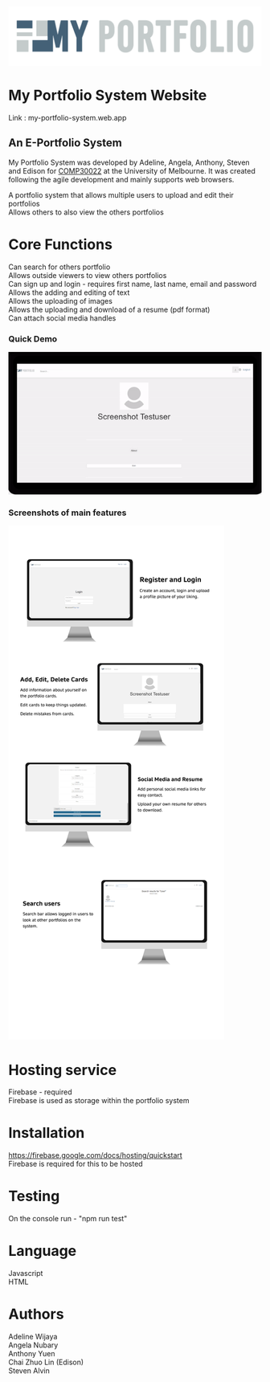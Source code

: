 ![alt text](https://github.com/Dragonflies6779/IT-Project-2020/blob/master/logo.png)

# My Portfolio System Website
Link : my-portfolio-system.web.app

## An E-Portfolio System
My Portfolio System was developed by Adeline, Angela, Anthony, Steven and Edison for [COMP30022](https://handbook.unimelb.edu.au/2019/subjects/comp30022) at the University of Melbourne. It was created following the agile development and mainly supports web browsers.

A portfolio system that allows multiple users to upload and edit their portfolios <br />
Allows others to also view the others portfolios

# Core Functions
Can search for others portfolio <br />
Allows outside viewers to view others portfolios <br />
Can sign up and login - requires first name, last name, email and password <br />
Allows the adding and editing of text <br />
Allows the uploading of images <br />
Allows the uploading and download of a resume (pdf format) <br />
Can attach social media handles

### Quick Demo

![alt text](/readme_images/demo_gif.gif)

### Screenshots of main features

![alt text](/readme_images/eportfolio-page.jpg)

# Hosting service
Firebase - required <br />
Firebase is used as storage within the portfolio system

# Installation
https://firebase.google.com/docs/hosting/quickstart <br />
Firebase is required for this to be hosted

# Testing
On the console run - "npm run test"

# Language
Javascript <br />
HTML

# Authors
Adeline Wijaya <br />
Angela Nubary <br />
Anthony Yuen <br />
Chai Zhuo Lin (Edison) <br />
Steven Alvin
